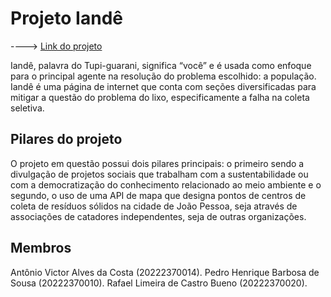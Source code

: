 # Projeto Iandê

----> [Link do projeto](iande.vercel.app)

Iandê, palavra do Tupi-guarani, significa “você” e é usada como enfoque para o principal agente na resolução do problema escolhido: a população. Iandê é uma página de internet que conta com seções diversificadas para mitigar a questão do problema do lixo, especificamente a falha na coleta seletiva. 

## Pilares do projeto

O projeto em questão possui dois pilares principais: o primeiro sendo a divulgação de projetos sociais que trabalham com a sustentabilidade ou com a democratização do conhecimento relacionado ao meio ambiente e o segundo, o uso de uma API de mapa que designa pontos de centros de coleta de resíduos sólidos na cidade de João Pessoa, seja através de associações de catadores independentes, seja de outras organizações.

## Membros

Antônio Victor Alves da Costa (20222370014).
Pedro Henrique Barbosa de Sousa (20222370010).
Rafael Limeira de Castro Bueno (20222370020).



